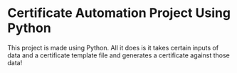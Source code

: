# Certificate Automation Project Using Python


This project is made using Python.
All it does is it takes certain inputs of data and a certificate template file and generates a certificate against those data!
